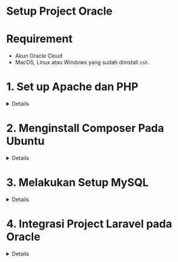# Setup Project Oracle

# Requirement

- Akun Oracle Cloud
- MacOS, Linux atau Windows yang sudah diinstall `ssh`.

# 1. Set up Apache dan PHP

<details>

## Menginstall Apache2

1. Lakukan koneksi ke instance menggunakan SSH.

   `ssh -i <private-key-file> ubuntu@<ip-public-instance>`

2. Install Apache Server

   `sudo apt update`

   `sudo apt -y install apache2`

3. Restart Apache

   `sudo systemctl restart apache2`

4. Konfigurasi Firewall

   `sudo iptables -I INPUT 6 -m state --state NEW -p tcp --dport 80 -j ACCEPT`

   `sudo netfilter-persistent save`

5. Akses Apache Server pada browser menggunakan perintah `curl localhost` atau **http://public-ip-address**.

   ![](img/apache.PNG)

## Mengatur Hak Akses pada Direktori Apache2

- `sudo chmod -R 755 /var/www/`

- `sudo chmod -R 755 /etc/apache2/sites-available/`

- `sudo chmod -R 755 /etc/apache2/sites-enabled/`

- `sudo chown -R ubuntu:ubuntu /var/www/`

- `sudo chown -R ubuntu:ubuntu /etc/apache2/sites-available/`

- `sudo chown -R ubuntu:ubuntu /etc/apache2/sites-enabled/`

## Mengkonfigurasi dan Menginstall PHP 7

1.  Install PHP 7 menggunakan perintah berikut.

    `sudo apt -y install php libapache2-mod-php`

2.  Verifikasi Instalasi dan Restart Apache.

    `php -v`

    `sudo systemctl restart apache2`

3.  Install PHP Curl

    `sudo apt-get install php7.4-culr`

4.  Install Mbstringphp

    `sudo apt-get install php-mbstring`

5.  Install Dom PHP

    `sudo apt install php7.4-xml`

6.  Install Driver Mysql

    `sudo apt-get install php7.4-mysql`

    Setelah menginstall driver, aktifkan extensinya pada file `php.ini` **extension=pdo_mysql**.

7.  Restart Apache

    `sudo systemctl restart apache2`

    `sudo chown www-data:www-data -R *`

      </details>

# 2. Menginstall Composer Pada Ubuntu

<details>

Jalankan perintah berikut pada terminal

      php -r "copy('https://getcomposer.org/installer', 'composer-setup.php');"

      php -r "if (hash_file('sha384', 'composer-setup.php') === '906a84df04cea2aa72f40b5f787e49f22d4c2f19492ac310e8cba5b96ac8b64115ac402c8cd292b8a03482574915d1a8') { echo 'Installer verified'; } else { echo 'Installer corrupt'; unlink('composer-setup.php'); } echo PHP_EOL;"

      sudo php composer-setup.php --install-dir=/usr/bin --filename=composer

Lakukan pengecekan pada terminal menggunakan perintah `composer`.

</details>

# 3. Melakukan Setup MySQL

<details>

1. Install MySQL

`sudo apt install mysql-client-core-8.0`

2. Mengkoneksikan MySQL

   `mysql -u (admin-database) -p -h (ip-private-mysql)`

3. Membuat Database

   `create database nama_database;`

4. Memberikan akses pada Database

   `grant all privileges on nama_database.* to admin;`

5. Mengaktifkan ekstensi MySQL

   Untuk dapat mengaktifkan ekstensi ini, dapat dilakukan dengan mengakses direktori file PHP **cd /etc/php/7.4/apache2/php.ini**.

   Hilangkan tanda `;` untuk mengaktifkan ekstensi, lalu save.

6. Restart Apache2

   `sudo service apache2 restart`

   `sudo chown www-data:www-data -R *`
   </details>

# 4. Integrasi Project Laravel pada Oracle

<details>

1.  Clone Project pada direktori `var/www/` menggunakan `git clone nama_project`.

2.  Masuk ke folder project yang telah di-clone, lalu ketikkan perintah `composer update`.

3.  Lakukan Generate Key dengan perintah `php artisan key:generate`.

4.  Edit pada file `.env` dan sesuaikan Database yang akan digunakan, kemudian save.

        DB_CONNECTION=mysql

        DB_HOST=ip-private-mysql

        DB_PORT=3306

        DB_DATABASE=nama_database

        DB_USERNAME=user-database

        DB_PASSWORD=password-database

5.  Lakukan konfigurasi Apache

    Konfigutasi Apache bertujuan agar Ip Address Instance yang diakses mengarah ke project yang telah kita integrasikan. File yang akan dikonfigurasi terletak pada **/etc/apache2/sites-available/000-default.conf**.

    Untuk dapat mengedit file tersebut, dapat menggunakan perintah sebagai berikut.

    `sudo nano /etc/apache2/sites-available/000-default.conf`

    Tambahkan kode berikut pada file

        DocumentRoot /var/www/nama_project/public

        <Directory /var/www/nama_project/public>

            AllowOverride All

            Order allow, deny

            allow from all

        </Directory>

    ilustrasinya sebagai berikut

    ![](img/sites-available.PNG)

6.  Restart Apache menggunakan perintah berikut

    `a2enmod rewrite`

    `sudo /etc/init.d/apache2/restart`

7.  Cek pada browser menggunakan IP Public Instance.

</details>
